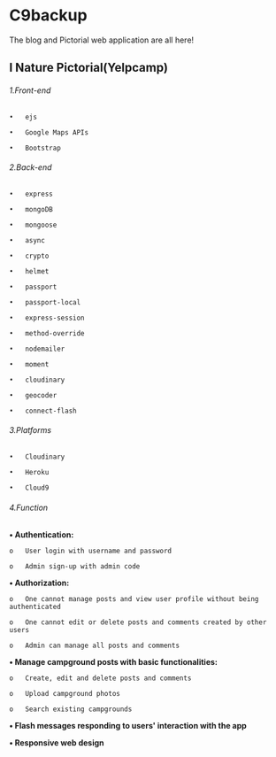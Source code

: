 # C9backup
The blog and Pictorial web application are all here!

## I Nature Pictorial(Yelpcamp)

###### 1.Front-end
	
	•	ejs
	
	•	Google Maps APIs
	
	•	Bootstrap

###### 2.Back-end

	•	express

	•	mongoDB

	•	mongoose

	•	async

	•	crypto

	•	helmet

	•	passport

	•	passport-local

	•	express-session

	•	method-override

	•	nodemailer

	•	moment

	•	cloudinary

	•	geocoder

	•	connect-flash

###### 3.Platforms

	•	Cloudinary

	•	Heroku

	•	Cloud9

###### 4.Function

**•	Authentication:**

	o	User login with username and password

	o	Admin sign-up with admin code

**•	Authorization:**

	o	One cannot manage posts and view user profile without being authenticated

	o	One cannot edit or delete posts and comments created by other users

	o	Admin can manage all posts and comments

**•	Manage campground posts with basic functionalities:**

	o	Create, edit and delete posts and comments

	o	Upload campground photos

	o	Search existing campgrounds

**•	Flash messages responding to users' interaction with the app**

**•	Responsive web design**

